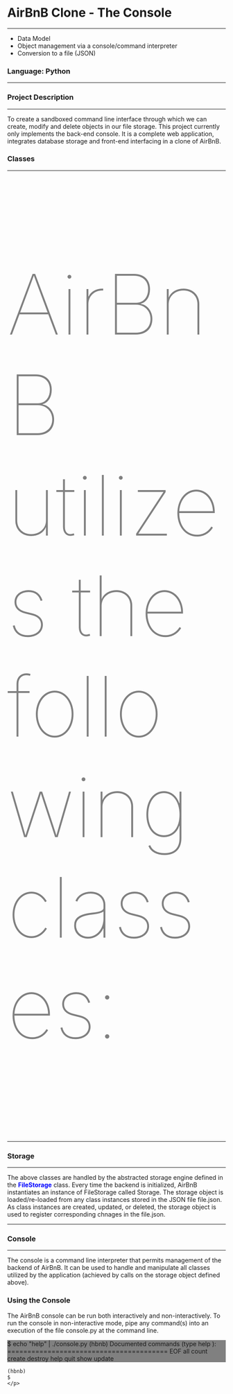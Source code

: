 <h1>AirBnB Clone - The Console</h1>
    <hr style="size: 1;">
    <ul>
        <li>Data Model</li>
        <li>Object management via a console/command interpreter</li>
        <li>Conversion to a file (JSON)</li>
    </ul>
    <h3>Language: Python</h3>
    <hr style="size: 1;">
    <h3>Project Description </h3>
    <hr style="size: 1;">
    <p>To create a sandboxed command line interface through which we can create,
        modify and delete objects in our file storage. This project currently only
        implements the back-end console. It is a complete web application, integrates
        database storage and front-end interfacing in a clone of AirBnB.</p>
    <h3>Classes</h3>
    <hr style="size: 1;">
    <p style="color: grey; font-weight: lighter; font-size: 12rem;">AirBnB utilizes the following classes:</p>
    <hr style="size: 1;">
    <h3>Storage</h3>
    <hr style="size: 1;">
    <p>The above classes are handled by the abstracted storage engine defined in the <strong style="color: blue; font-weight: Bold;">FileStorage</strong>  class.
        Every time the backend is initialized, AirBnB instantiates an instance of FileStorage called Storage. 
        The storage object is loaded/re-loaded from any class instances stored in the JSON file file.json. 
        As class instances are created, updated, or deleted, the storage object is used to register 
        corresponding chnages in the file.json.</p>
    <hr style="size: 1;">
    <h3>Console</h3>
    <hr style="size: 1;">
    <p>The console is a command line interpreter that permits management
        of the backend of AirBnB. It can be used to handle and manipulate
        all classes utilized by the application (achieved by calls on the
        storage object defined above).</p>
    <h3>Using the Console</h3>
    <p>The AirBnB console can be run both interactively and non-interactively. To run the console in non-interactive mode, pipe any command(s) into an execution of the file console.py at the command line.</p>
    <p style="background-color: grey">
    $ echo "help" | ./console.py
    (hbnb) 
    Documented commands (type help <topic>):
    ========================================
    EOF  all  count  create  destroy  help  quit  show  update

    (hbnb)
    $
    </p>
